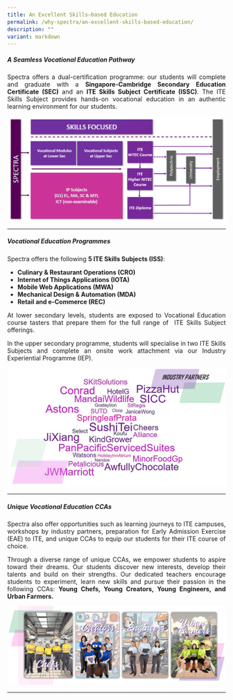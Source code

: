 ```yaml
---
title: An Excellent Skills–based Education
permalink: /why-spectra/an-excellent-skills-based-education/
description: ""
variant: markdown
---
```

##### **A Seamless Vocational Education Pathway**

<p align="justify">Spectra offers a dual-certification programme: our students will complete and graduate with a&nbsp;<b>Singapore-Cambridge Secondary Education Certificate (SEC)</b>&nbsp;and an&nbsp;<b>ITE Skills Subject Certificate (ISSC)</b>. The ITE Skills Subject provides hands-on vocational education in an authentic learning environment for our students.</p>

![](/images/customised%20pathway.png)

***
##### **Vocational Education Programmes**

Spectra offers the following&nbsp;**5 ITE Skills Subjects (ISS)**:

* **Culinary &amp; Restaurant Operations (CRO)**
* **Internet of Things Applications (IOTA)**
* **Mobile Web Applications (MWA)**
* **Mechanical Design &amp; Automation (MDA)**
* **Retail and e-Commerce (REC)**

<p align="justify">At lower secondary levels, students are exposed to Vocational Education course tasters that prepare them for the full range of&nbsp; ITE Skills Subject offerings.</p>

<p align="justify">In the upper secondary programme, students will specialise in two ITE Skills Subjects and complete an onsite work attachment via our Industry Experiential Programme (IEP).</p>

![](/images/oct%202023%20industry%20partners.png)

* * *

##### **Unique Vocational Education CCAs**

<p align="justify">Spectra also offer opportunities such as learning journeys to ITE campuses, workshops by industry partners, preparation for Early Admission Exercise (EAE) to ITE, and unique CCAs to equip our students for their ITE course of choice.</p>

<p align="justify">Through a diverse range of unique CCAs, we empower students to aspire toward their dreams. Our students discover new interests, develop their talents and build on their strengths. Our dedicated teachers encourage students to experiment, learn new skills and pursue their passion in the following CCAs:&nbsp;<b>Young Chefs, Young Creators, Young Engineers, and Urban Farmers.</b></p>

![](/images/Unique_VE_CCA_2023.png)

***